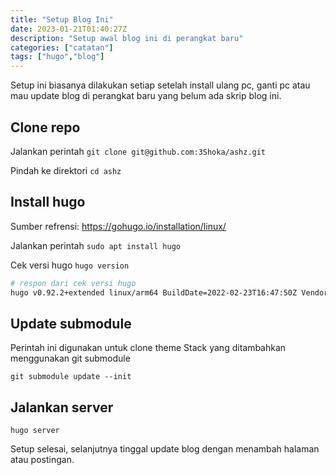 ```yaml
---
title: "Setup Blog Ini"
date: 2023-01-21T01:40:27Z
description: "Setup awal blog ini di perangkat baru"
categories: ["catatan"]
tags: ["hugo","blog"]
---
```


Setup ini biasanya dilakukan setiap setelah install ulang pc, ganti pc atau mau update blog di perangkat baru yang belum ada skrip blog ini.

## Clone repo

Jalankan perintah
`git clone git@github.com:3Shoka/ashz.git`

Pindah ke direktori
`cd ashz`

## Install hugo 
Sumber refrensi: https://gohugo.io/installation/linux/

Jalankan perintah `sudo apt install hugo`

Cek versi hugo 
`hugo version`
```bash
# respon dari cek versi hugo
hugo v0.92.2+extended linux/arm64 BuildDate=2022-02-23T16:47:50Z VendorInfo=ubuntu:0.92.2-1
```

## Update submodule
Perintah ini digunakan untuk clone theme Stack yang ditambahkan menggunakan git submodule

`git submodule update --init`

## Jalankan server
`hugo server`

Setup selesai, selanjutnya tinggal update blog dengan menambah halaman atau postingan.

